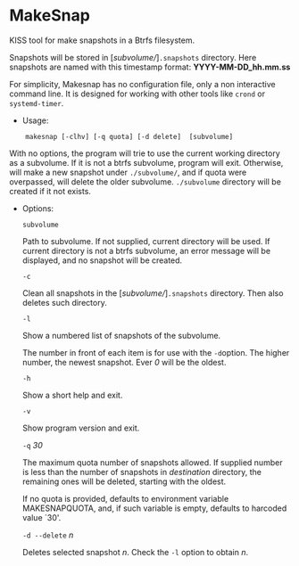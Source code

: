 MakeSnap
========

KISS tool for make snapshots in a Btrfs filesystem.


Snapshots will be stored in [_subvolume/_]`.snapshots` directory. Here snapshots
are named with this timestamp format: **YYYY-MM-DD_hh.mm.ss**


For simplicity, Makesnap has no configuration file, only a non interactive 
command line. It is designed for working with other tools like `crond` or
`systemd-timer`.

- Usage:

~~~
	makesnap [-clhv] [-q quota] [-d delete]  [subvolume]
~~~


With no options, the program will trie to use the current working directory 
as a subvolume. If it is not a btrfs subvolume, program will exit. Otherwise,
will make a new snapshot under `./subvolume/`, and if quota were overpassed, 
will delete the older subvolume. `./subvolume` directory will be created
if it not exists.


- Options:

	`subvolume`

	Path to subvolume. If not supplied, current directory will be used.
	If current directory is not a btrfs subvolume, an error message will be
	displayed, and no snapshot will be created.

	`-c`

	Clean all snapshots in the [_subvolume/_]`.snapshots` directory. Then also
	deletes such directory.
	
	`-l`
	
	Show a numbered list of snapshots of the subvolume. 

	The number in front of each item is for use with the `-d`option.
	The higher number, the newest snapshot. Ever *0* will be the oldest.
	
	`-h`
	
	Show a short help and exit.
	
	`-v`
	
	Show program version and exit.

	`-q` *30*

	The maximum quota number of snapshots allowed. If supplied number is less
	than the number of snapshots in *destination* directory, the remaining ones
	will be deleted, starting with the oldest.
	
	If no quota is provided, defaults to environment variable MAKESNAPQUOTA,
	and, if such variable is empty, defaults to harcoded value `30'.

	`-d --delete` *n*

	Deletes selected snapshot *n*. Check the `-l` option to obtain *n*.
